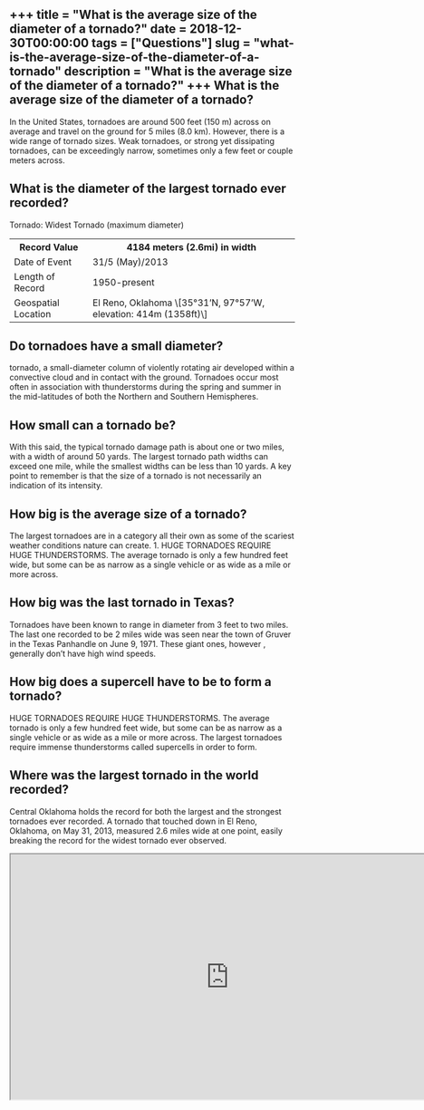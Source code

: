 +++
title = "What is the average size of the diameter of a tornado?"
date = 2018-12-30T00:00:00
tags = ["Questions"]
slug = "what-is-the-average-size-of-the-diameter-of-a-tornado"
description = "What is the average size of the diameter of a tornado?"
+++
What is the average size of the diameter of a tornado?
------------------------------------------------------

In the United States, tornadoes are around 500 feet (150 m) across on average and travel on the ground for 5 miles (8.0 km). However, there is a wide range of tornado sizes. Weak tornadoes, or strong yet dissipating tornadoes, can be exceedingly narrow, sometimes only a few feet or couple meters across.

What is the diameter of the largest tornado ever recorded?
----------------------------------------------------------

Tornado: Widest Tornado (maximum diameter)

<table><tr><th>Record Value</th><th>4184 meters (2.6mi) in width</th></tr><tr><td>Date of Event</td><td>31/5 (May)/2013</td></tr><tr><td>Length of Record</td><td>1950-present</td></tr><tr><td>Geospatial Location</td><td>El Reno, Oklahoma \[35°31’N, 97°57’W, elevation: 414m (1358ft)\]</td></tr></table>

Do tornadoes have a small diameter?
-----------------------------------

tornado, a small-diameter column of violently rotating air developed within a convective cloud and in contact with the ground. Tornadoes occur most often in association with thunderstorms during the spring and summer in the mid-latitudes of both the Northern and Southern Hemispheres.

How small can a tornado be?
---------------------------

With this said, the typical tornado damage path is about one or two miles, with a width of around 50 yards. The largest tornado path widths can exceed one mile, while the smallest widths can be less than 10 yards. A key point to remember is that the size of a tornado is not necessarily an indication of its intensity.

How big is the average size of a tornado?
-----------------------------------------

The largest tornadoes are in a category all their own as some of the scariest weather conditions nature can create. 1. HUGE TORNADOES REQUIRE HUGE THUNDERSTORMS. The average tornado is only a few hundred feet wide, but some can be as narrow as a single vehicle or as wide as a mile or more across.

How big was the last tornado in Texas?
--------------------------------------

Tornadoes have been known to range in diameter from 3 feet to two miles. The last one recorded to be 2 miles wide was seen near the town of Gruver in the Texas Panhandle on June 9, 1971. These giant ones, however , generally don’t have high wind speeds.

How big does a supercell have to be to form a tornado?
------------------------------------------------------

HUGE TORNADOES REQUIRE HUGE THUNDERSTORMS. The average tornado is only a few hundred feet wide, but some can be as narrow as a single vehicle or as wide as a mile or more across. The largest tornadoes require immense thunderstorms called supercells in order to form.

Where was the largest tornado in the world recorded?
----------------------------------------------------

Central Oklahoma holds the record for both the largest and the strongest tornadoes ever recorded. A tornado that touched down in El Reno, Oklahoma, on May 31, 2013, measured 2.6 miles wide at one point, easily breaking the record for the widest tornado ever observed.

<iframe allow="accelerometer; autoplay; clipboard-write; encrypted-media; gyroscope; picture-in-picture" allowfullscreen="" class="__youtube_prefs__  epyt-is-override  no-lazyload" data-no-lazy="1" data-origheight="433" data-origwidth="770" data-skipgform_ajax_framebjll="" height="433" id="_ytid_32610" loading="lazy" src="https://www.youtube.com/embed/0wFePu0tYMQ?enablejsapi=1&autoplay=0&cc_load_policy=0&cc_lang_pref=&iv_load_policy=1&loop=0&modestbranding=0&rel=1&fs=1&playsinline=0&autohide=2&theme=dark&color=red&controls=1&" title="YouTube player" width="770"></iframe>